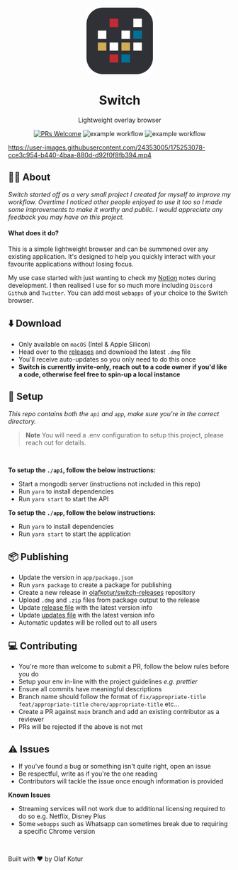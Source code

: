 <p align="center">
  <a href="https://switchapp.dev.com">
    <img width="150px" style="margin-top: 30px" src="https://github.com/olafkotur/switch/blob/main/app/assets/switch-icon.png?raw=true">
  </a>
</p>

<h1 align="center">Switch</h1>

<div align="center">

Lightweight overlay browser

[![PRs Welcome](https://img.shields.io/badge/PRs-welcome-brightgreen.svg?style=flat-square)](http://makeapullrequest.com)
![example workflow](https://github.com/olafkotur/switch/actions/workflows/api-build.yml/badge.svg)
![example workflow](https://github.com/olafkotur/switch/actions/workflows/app-build.yml/badge.svg)

</div>

https://user-images.githubusercontent.com/24353005/175253078-cce3c954-b440-4baa-880d-d92f0f8fb394.mp4

## 👋🏽 About

_Switch started off as a very small project I created for myself to improve my workflow. Overtime I noticed other people enjoyed to use it too so I made some improvements to make it worthy and public. I would appreciate any feedback you may have on this project._

#### What does it do?

This is a simple lightweight browser and can be summoned over any existing application. It's designed to help you quickly interact with your favourite applications without losing focus.

My use case started with just wanting to check my [Notion](https://notion.so) notes during development. I then realised I use for so much more including `Discord` `Github` and `Twitter`. You can add most `webapps` of your choice to the Switch browser.

## ⬇️ Download

- Only available on `macOS` (Intel & Apple Silicon)
- Head over to the [releases](https://github.com/olafkotur/switch/releases) and download the latest `.dmg` file
- You'll receive auto-updates so you only need to do this once
- **Switch is currently invite-only, reach out to a code owner if you'd like a code, otherwise feel free to spin-up a local instance**

## 🔨 Setup

_This repo contains both the `api` and `app`, make sure you're in the correct directory._

> **Note**
> You will need a .env configuration to setup this project, please reach out for details.

<br />

**To setup the `./api`, follow the below instructions:**

- Start a mongodb server (instructions not included in this repo)
- Run `yarn` to install dependencies
- Run `yarn start` to start the API

**To setup the `./app`, follow the below instructions:**

- Run `yarn` to install dependencies
- Run `yarn start` to start the application

## 📦 Publishing

- Update the version in `app/package.json`
- Run `yarn package` to create a package for publishing
- Create a new release in [olafkotur/switch-releases](https://github.com/olafkotur/switch-releases/releases) repository
- Upload `.dmg` and `.zip` files from package output to the release
- Update [release file](https://github.com/olafkotur/switch-releases/blob/master/release.json) with the latest version info
- Update [updates file](https://github.com/olafkotur/switch-releases/blob/master/updates.json) with the latest version info
- Automatic updates will be rolled out to all users

## 💻 Contributing

- You're more than welcome to submit a PR, follow the below rules before you do
- Setup your env in-line with the project guidelines _e.g. prettier_
- Ensure all commits have meaningful descriptions
- Branch name should follow the format of `fix/appropriate-title` `feat/appropriate-title` `chore/appropriate-title` etc...
- Create a PR against `main` branch and add an existing contributor as a reviewer
- PRs will be rejected if the above is not met

## ⚠️ Issues

- If you've found a bug or something isn't quite right, open an issue
- Be respectful, write as if you're the one reading
- Contributors will tackle the issue once enough information is provided

**Known Issues**

- Streaming services will not work due to additional licensing required to do so e.g. Netflix, Disney Plus
- Some `webapps` such as Whatsapp can sometimes break due to requiring a specific Chrome version

<br />

Built with ❤️ by Olaf Kotur
